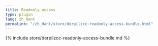 ```yaml
---
title: Readonly access
type: plugin
lang: zh_Hant
permalink: "/zh_Hant/store/derpilzcc-readonly-access-bundle.html"
---
```


{% include store/derpilzcc-readonly-access-bundle.md %}
